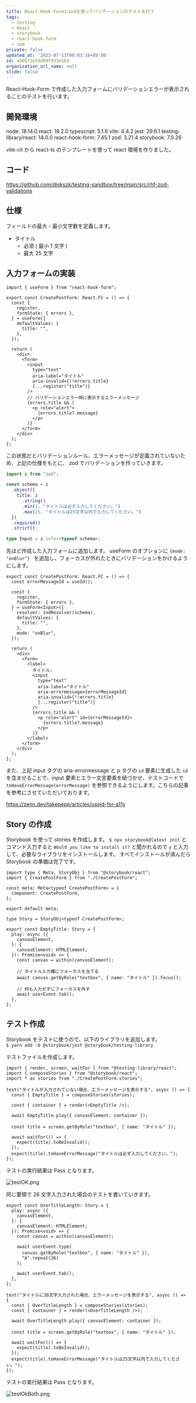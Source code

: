 ```yaml
---
title: React-Hook-Formとzodを使ってバリデーションのテストを行う
tags:
  - testing
  - React
  - storybook
  - react-hook-form
  - zod
private: false
updated_at: '2023-07-13T00:03:16+09:00'
id: a50b72e5dd89f933e1bd
organization_url_name: null
slide: false
---
```


React-Hook-Form で作成した入力フォームにバリデーションエラーが表示されることのテストを行います。

## 開発環境
node: 18.14.0
react: 18.2.0
typescript: 5.1.6
vite: 4.4.2
jest: 29.6.1
testing-library/react: 14.0.0
react-hook-form: 7.45.1
zod: 3.21.4
storybook: 7.0.26

vite-cli から react-ts のテンプレートを使って react 環境を作りました。

## コード

https://github.com/diskszk/testing-sandbox/tree/main/src/rhf-zod-validations

## 仕様
フィールドの最大・最小文字数を定義します。
- タイトル
  - 必須 ( 最小 1 文字 )
  - 最大 25 文字

## 入力フォームの実装

```tsx
import { useForm } from "react-hook-form";

export const CreatePostForm: React.FC = () => {
  const {
    register,
    formState: { errors },
  } = useForm({
    defaultValues: {
      title: "",
    },
  });

  return (
    <div>
      <form>
        <input
          type="text"
          aria-label="タイトル"
          aria-invalid={!!errors.title}
          {...register("title")}
        />
        // バリデーションエラー時に表示するエラーメッセージ
        {errors.title && (
          <p role="alert">
            {errors.title?.message}
          </p>
        )}
      </form>
    </div>
  );
};
```

 この状態だとバリデーションルール、エラーメッセージが定義されていないため、上記の仕様をもとに、 zod でバリデーションを作っていきます。

```ts
import z from "zod";

const schema = z
  .object({
    title: z
      .string()
      .min(1, "タイトルは必ず入力してください。")
      .max(25, "タイトルは25文字以内で入力してください。")
  })
  .required()
  .strict();

type Input = z.infer<typeof schema>;
```

先ほど作成した入力フォームに追加します。
useForm のオプションに `{mode: "onBlur"} ` を追加し、フォーカスが外れたときにバリデーションをかけるようにします。

```tsx CreatePostForm.tsx
export const CreatePostForm: React.FC = () => {
  const errorMessageId = useId();

  const {
    register,
    formState: { errors },
  } = useForm<Input>({
    resolver: zodResolver(schema),
    defaultValues: {
      title: "",
    },
    mode: "onBlur", 
  });

  return (
    <div>
      <form>
        <label>
          タイトル:
          <input
            type="text"
            aria-label="タイトル"
            aria-errormessage={errorMessageId}
            aria-invalid={!!errors.title}
            {...register("title")}
          />
          {errors.title && (
            <p role="alert" id={errorMessageId}>
              {errors.title?.message}
            </p>
          )}
        </label>
      </form>
    </div>
  );
};
```

また、上記 input タグの aria-errormessage と p タグの `id` 要素に生成した `id` を含ませることで、input 要素とエラー文言要素を紐づかせ、テストコードで `toHaveErrorMessage(errorMessage)` を参照できるようにします。こちらの記事を参考にさせていただいております。

https://zenn.dev/takepepe/articles/useid-for-a11y

## Story の作成

Storybook を使って stories を作成します。
`$ npx storybook@latest init` とコマンド入力すると `Would you like to install it?` と聞かれるので `y` と入力して、必要なライブラリをインストールします。
すべてインストールが済んだら Storybook の準備は完了です。

```tsx CreatePostForm.stories.tsx
import type { Meta, StoryObj } from "@storybook/react";
import { CreatePostForm } from "./CreatePostForm";

const meta: Meta<typeof CreatePostForm> = {
  component: CreatePostForm,
};

export default meta;

type Story = StoryObj<typeof CreatePostForm>;

export const EmptyTitle: Story = {
  play: async ({
    canvasElement,
  }: {
    canvasElement: HTMLElement;
  }): Promise<void> => {
    const canvas = within(canvasElement);

    // タイトル入力欄にフォーカスを当てる
    await canvas.getByRole("textbox", { name: "タイトル" }).focus();

    // 何も入力せずにフォーカスを外す
    await userEvent.tab();
  },
};
```

## テスト作成

Storybook をテストに使うので、以下のライブラリを追加します。  
`$ yarn add -D @storybook/jest @storybook/testing-library`  

テストファイルを作成します。

```tsx CreatePostForm.spec.tsx
import { render, screen, waitFor } from "@testing-library/react";
import { composeStories } from "@storybook/react";
import * as stories from "./CreatePostForm.stories";

test("タイトルが入力されていない場合、エラーメッセージを表示する", async () => {
  const { EmptyTitle } = composeStories(stories);

  const { container } = render(<EmptyTitle />);

  await EmptyTitle.play({ canvasElement: container });

  const title = screen.getByRole("textbox", { name: "タイトル" });

  await waitFor(() => {
    expect(title).toBeInvalid();
  });
  expect(title).toHaveErrorMessage("タイトルは必ず入力してください。");
});
```

テストの実行結果は Pass となります。

![testOK.png](https://qiita-image-store.s3.ap-northeast-1.amazonaws.com/0/639130/19f6571b-9d2a-d885-cd58-11a87a79e679.png)

同じ要領で 26 文字入力された場合のテストを書いていきます。
```tsx CreatePostForm.stories.tsx
export const OverTitleLength: Story = {
  play: async ({
    canvasElement,
  }: {
    canvasElement: HTMLElement;
  }): Promise<void> => {
    const canvas = within(canvasElement);

    await userEvent.type(
      canvas.getByRole("textbox", { name: "タイトル" }),
      "A".repeat(26)
    );

    await userEvent.tab();
  },
};
```

```tsx CreatePostForm.spec.tsx
test("タイトルに26文字入力された場合、エラーメッセージを表示する", async () => {
  const { OverTitleLength } = composeStories(stories);
  const { container } = render(<OverTitleLength />);

  await OverTitleLength.play({ canvasElement: container });

  const title = screen.getByRole("textbox", { name: "タイトル" });

  await waitFor(() => {
    expect(title).toBeInvalid();
  });
  expect(title).toHaveErrorMessage("タイトルは25文字以内で入力してください。");
});
```

テストの実行結果は Pass となります。

![testOkBoth.png](https://qiita-image-store.s3.ap-northeast-1.amazonaws.com/0/639130/1ecd1cb9-8c9f-2e40-6d8b-921d7b40cee3.png)
